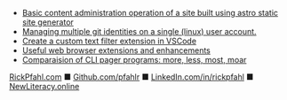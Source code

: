 <style type="text/css">@import url(https://pfahlr.github.io/default.css);</style>
- [Basic content administration operation of a site built using astro static site generator](./basic-operation-astro-static-site-generator)
- [Managing multiple git identities on a single (linux) user account.](./managing-multiple-git-identities-single-user-account)
- [Create a custom text filter extension in VSCode](./vscode-text-filter-extension)
- [Useful web browser extensions and enhancements](./browser-extensions-enhancements)
- [Comparaision of CLI pager programs: more, less, most, moar](./cli-pager-programs-more-less-most-moar)


<a href="https://rickpfahl.com">RickPfahl.com</a> ■ <a href="https://github.com/pfahlr">Github.com/pfahlr</a> ■ <a href="https://linkedin.com/in/rickpfahl">LinkedIn.com/in/rickpfahl</a> ■ <a href="https://newliteracy.online">NewLiteracy.online</a> 
